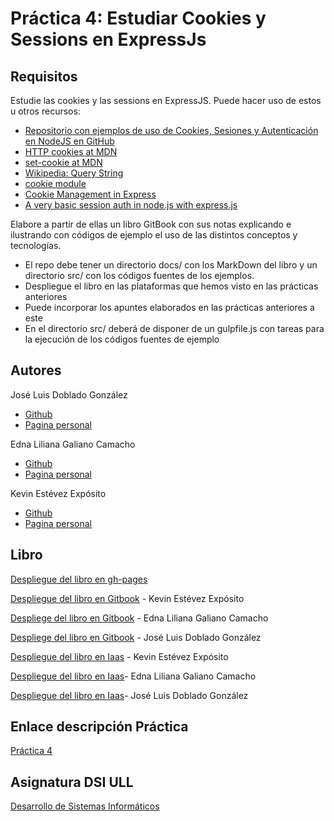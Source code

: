 # Práctica 4: Estudiar Cookies y Sessions en ExpressJs



## Requisitos

Estudie las cookies y las sessions en ExpressJS. Puede hacer uso de estos u otros recursos:

* [Repositorio con ejemplos de uso de Cookies, Sesiones y Autenticación en NodeJS en GitHub](https://github.com/ULL-ESIT-DSI-1617/express-cookies-examples)
* [HTTP cookies at MDN](https://developer.mozilla.org/en-US/docs/Web/HTTP/Cookies)
* [set-cookie at MDN](https://developer.mozilla.org/en-US/docs/Web/HTTP/Headers/Set-Cookie)
* [Wikipedia: Query String](https://en.wikipedia.org/wiki/Query_string)
* [cookie module](https://www.npmjs.com/package/cookie)
* [Cookie Management in Express](https://www.codementor.io/noddy/cookie-management-in-express-js-du107rmna)
* [A very basic session auth in node.js with express.js](http://www.codexpedia.com/node-js/a-very-basic-session-auth-in-node-js-with-express-js/)

Elabore a partir de ellas un libro GitBook con sus notas explicando e ilustrando con códigos de ejemplo el uso de las distintos conceptos y tecnologías.
* El repo debe tener un directorio docs/ con los MarkDown del libro y un directorio src/ con los códigos fuentes de los ejemplos.
* Despliegue el libro en las plataformas que hemos visto en las prácticas anteriores
* Puede incorporar los apuntes elaborados en las prácticas anteriores a este
* En el directorio src/ deberá de disponer de un gulpfile.js con tareas para la ejecución de los códigos fuentes de ejemplo

## Autores

José Luis Doblado González  
* [Github](https://github.com/alu0100767001)
* [Pagina personal](https://alu0100767001.github.io/dsi-joseluis/)


Edna Liliana Galiano Camacho  
* [Github](https://github.com/ednagc)
* [Pagina personal](https://ednagc.github.io/edna-galiano/)

Kevin Estévez Expósito  
* [Github](https://github.com/alu0100821390)
* [Pagina personal](http://alu0100821390.github.io)


## Libro 

[Despliegue del libro en gh-pages]()

[Despliegue del libro en Gitbook](https://alu0100821390.gitbooks.io/estudiar-cookies-y-sessions-en-expressjs-kevin-ed/content/) - Kevin Estévez Expósito

[Despliege del libro en Gitbook]() - Edna Liliana Galiano Camacho

[Despliege del libro en Gitbook]() - José Luis Doblado González

[Despliegue del libro en Iaas](http://10.6.128.96:8086/) - Kevin Estévez Expósito

[Despliegue del libro en Iaas]()- Edna Liliana Galiano Camacho

[Despliegue del libro en Iaas]()- José Luis Doblado González


## Enlace descripción Práctica

[Práctica 4](https://casianorodriguezleon.gitbooks.io/ull-esit-1617/content/practicas/practicalearningcookies.html)

## Asignatura DSI ULL 

[Desarrollo de Sistemas Informáticos](https://campusvirtual.ull.es/1617/course/view.php?id=1136)



